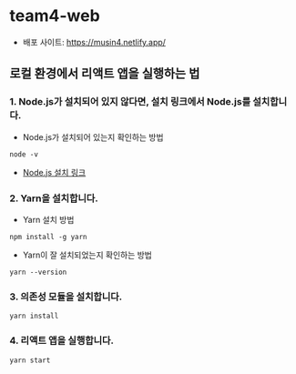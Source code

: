 # team4-web
- 배포 사이트: https://musin4.netlify.app/


## 로컬 환경에서 리액트 앱을 실행하는 법

### 1. Node.js가 설치되어 있지 않다면, 설치 링크에서 Node.js를 설치합니다.

- Node.js가 설치되어 있는지 확인하는 방법

```
node -v
```

- [Node.js 설치 링크](https://nodejs.org/en/download/)

### 2. Yarn을 설치합니다.

- Yarn 설치 방법

```
npm install -g yarn
```

- Yarn이 잘 설치되었는지 확인하는 방법

```
yarn --version
```

### 3. 의존성 모듈을 설치합니다.

```
yarn install
```

### 4. 리액트 앱을 실행합니다.

```
yarn start
```
